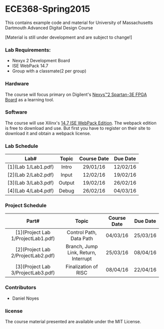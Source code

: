 ECE368-Spring2015
================
This contains example code and material for University of Massachusetts Dartmouth Advanced Digital Design Course

[Material is still under development and are subject to change!]

### Lab Requirements:
* Nexyx 2 Development Board
* ISE WebPack 14.7
* Group with a classmate(2 per group)

### Hardware

The course will focus primary on Digilent's [Nexys™2 Spartan-3E FPGA Board](http://www.digilentinc.com/Products/Detail.cfm?Prod=NEXYS2) as a learning tool.

### Software

The course will use Xilinx's [14.7 ISE WebPack Edition](http://www.xilinx.com/support/download/index.html/content/xilinx/en/downloadNav/design-tools.html). The webpack edition is free to download and use. But first you have to register on their site to download it and obtain a webpack license.

### Lab Schedule
| Lab# | Topic | Course Date | Due Date |
|:----:|:-----:|:-----------:|:--------:|
|[1](Lab 1/Lab1.pdf) | Intro  | 29/01/16| 12/02/16 |
|[2](Lab 2/Lab2.pdf) | Input  | 12/02/16| 19/02/16 |
|[3](Lab 3/Lab3.pdf) | Output | 19/02/16| 26/02/16 |
|[4](Lab 4/Lab4.pdf) | Debug  | 26/02/16| 04/03/16 |

### Project Schedule
| Part# | Topic | Course Date | Due Date |
|:----:|:-----:|:-----------:|:--------:|
|[1](Project Lab 1/ProjectLab1.pdf) | Control Path, Data Path  | 04/03/16| 25/03/16 |
|[2](Project Lab 2/ProjectLab2.pdf) | Branch, Jump Link, Return, Interrupt  | 25/03/16| 08/04/16 |
|[3](Project Lab 3/ProjectLab3.pdf) | Finalization of RISC | 08/04/16| 22/04/16 |

### Contributors
 * Daniel Noyes

### license

The course material presented are available under the MIT License.
